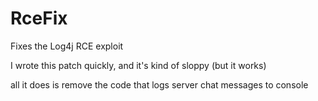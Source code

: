 # RceFix
Fixes the Log4j RCE exploit

I wrote this patch quickly, and it's kind of sloppy (but it works)

all it does is remove the code that logs server chat messages to console
